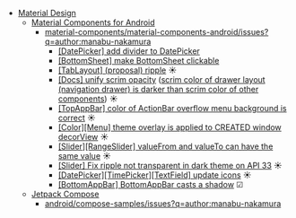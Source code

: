 - [Material Design](https://m3.material.io/)
  - [Material Components for Android](https://github.com/material-components/material-components-android)
    - [material-components/material-components-android/issues?q=author:manabu-nakamura](https://github.com/material-components/material-components-android/issues?q=author%3Amanabu-nakamura)
      - [[DatePicker] add divider to DatePicker](https://github.com/material-components/material-components-android/issues/4470)
      - [[BottomSheet] make BottomSheet clickable](https://github.com/material-components/material-components-android/pull/4351)
      - [[TabLayout] (proposal) ripple](https://github.com/material-components/material-components-android/pull/4296) ☀
      - [[Docs] unify scrim opacity](https://github.com/material-components/material-components-android/issues/4295) ([scrim color of drawer layout (navigation drawer) is darker than scrim color of other components](https://issuetracker.google.com/issues/365245820)) ☀
      - [[TopAppBar] color of ActionBar overflow menu background is correct](https://github.com/material-components/material-components-android/pull/4284) ☀
      - [[Color][Menu] theme overlay is applied to CREATED window decorView](https://github.com/material-components/material-components-android/pull/4278) ☀
      - [[Slider][RangeSlider] valueFrom and valueTo can have the same value](https://github.com/material-components/material-components-android/pull/4257) ☀
      - [[Slider] Fix ripple not transparent in dark theme on API 33](https://github.com/material-components/material-components-android/pull/4035) ☀
      - [[DatePicker][TimePicker][TextField] update icons](https://github.com/material-components/material-components-android/pull/4004) ☀
      - [[BottomAppBar] BottomAppBar casts a shadow](https://github.com/material-components/material-components-android/issues/2953) ☑
  - [Jetpack Compose](https://developer.android.com/compose)
    - [android/compose-samples/issues?q=author:manabu-nakamura](https://github.com/android/compose-samples/issues?q=author%3Amanabu-nakamura)

<!--
## Hi there 👋

**manabu-nakamura/manabu-nakamura** is a ✨ _special_ ✨ repository because its `README.md` (this file) appears on your GitHub profile.

Here are some ideas to get you started:

- 🔭 I’m currently working on ...
- 🌱 I’m currently learning ...
- 👯 I’m looking to collaborate on ...
- 🤔 I’m looking for help with ...
- 💬 Ask me about ...
- 📫 How to reach me: ...
- 😄 Pronouns: ...
- ⚡ Fun fact: ...
-->
